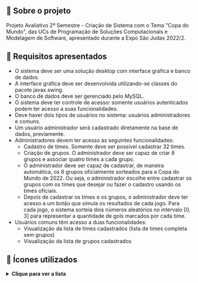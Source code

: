  

## 🚀 Sobre o projeto
Projeto Avaliativo 2º Semestre - Criação de Sistema com o Tema "Copa do Mundo", das UCs de Programação de Soluções Computacionais e Modelagem de Software, apresentado durante a Expo São Judas 2022/2.

## 📄 Requisitos apresentados

- O sistema deve ser uma solução desktop com interface gráfica e banco de dados.
- A interface gráfica deve ser desenvolvida utilizando-se classes do pacote javax.swing.
- O banco de dados deve ser gerenciado pelo MySQL.
- O sistema deve ter controle de acesso: somente usuários autenticados podem ter acesso a suas funcionalidades.
- Deve haver dois tipos de usuários no sistema: usuários administradores e comuns.
- Um usuário administrador será cadastrado diretamente na base de dados, previamente.
- Administradores devem ter acesso às seguintes funcionalidades:
  - Cadastro de times. Somente deve ser possível cadastrar 32 times.
  - Criação de grupos. O administrador deve ser capaz de criar 8 grupos e associar quatro times a cada grupo.
  - O administrador deve ser capaz de cadastrar, de maneira automática, os 8 grupos oficialmente sorteados para a Copa do Mundo de 2022. Ou seja, o administrador escolhe entre cadastrar os grupos com os times que desejar ou fazer o cadastro usando os times oficiais.
  - Depois de cadastrar os times e os grupos, o administrador deve ter acesso a um botão que simula os resultados de cada jogo. Para cada jogo, o sistema sorteia dois números aleatórios no intervalo [0, 3] para representar a quantidade de gols marcados por cada time.
- Usuários comuns têm acesso a duas funcionalidades:
    - Visualização da lista de times cadastrados (lista de times completa sem grupos)
    - Visualização da lista de grupos cadastrados

## 🧩 Ícones utilizados

<details>
  <summary><strong>Clique para ver a lista</strong></summary>
<br>
<table>
  <tr>
    <td>Ícones de Bandeiras por <a href="https://www.flaticon.com/authors/freepik" title="Freepik">Freepik</a> do pacote <a href="https://www.flaticon.com/packs/international-flags" title="International Flags">International Flags</a> em <a href="https://www.flaticon.com/" title="Flaticon">www.flaticon.com</a></td>
  </tr>
  <tr>
    <td>Ícones do Menu (placar) por <a href="https://www.flaticon.com/authors/freepik" title="Freepik">Freepik</a> do pacote <a href="https://www.flaticon.com/packs/football-soccer-46" title="Football Soccer">Football Soccer</a> em <a href="https://www.flaticon.com/" title="Flaticon">www.flaticon.com</a></td>
  </tr>
  <tr>
    <td>Ícones do Menu (grupos) por <a href="https://www.flaticon.com/authors/freepik" title="Freepik">Freepik</a> do pacote <a href="https://www.flaticon.com/packs/back-to-school-62" title="Back to School">Back to School</a> em <a href="https://www.flaticon.com/" title="Flaticon">www.flaticon.com</a></td>
  </tr>
  <tr>
    <td>Ícones do Menu (times) por <a href="https://www.flaticon.com/authors/freepik" title="Freepik">Freepik</a> do pacote <a href="https://www.flaticon.com/packs/cloud-computing-18" title="Cloud Computing">Cloud Computing</a> em <a href="https://www.flaticon.com/" title="Flaticon">www.flaticon.com</a></td>
  </tr>
  <tr>
    <td>Ícones do Menu (simular) por <a href="https://www.flaticon.com/authors/freepik" title="Freepik">Freepik</a> do pacote <a href="https://www.flaticon.com/packs/holland-5" title="Holland">Holland</a> em <a href="https://www.flaticon.com/" title="Flaticon">www.flaticon.com</a></td>
  </tr>
  <tr>
    <td>Ícones do Menu (usuário) por <a href="https://www.flaticon.com/authors/freepik" title="Freepik">Freepik</a> do pacote <a href="https://www.flaticon.com/packs/essential-ui" title="Essential UI">Essential UI</a> em <a href="https://www.flaticon.com/" title="Flaticon">www.flaticon.com</a></td>
  </tr>
</table>
</details>

